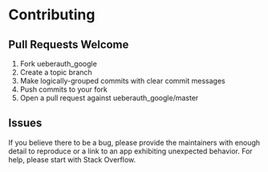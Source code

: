 # Contributing

## Pull Requests Welcome

1. Fork ueberauth_google
2. Create a topic branch
3. Make logically-grouped commits with clear commit messages
4. Push commits to your fork
5. Open a pull request against ueberauth_google/master

## Issues

If you believe there to be a bug, please provide the maintainers with enough
detail to reproduce or a link to an app exhibiting unexpected behavior. For
help, please start with Stack Overflow.
